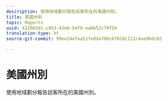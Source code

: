 ```yaml
---
description: 使用地域劃分報告訪客所在的美國州別。
title: 美國州別
topic: Reports
uuid: 422083d1-c9b3-42e6-b4f6-ea6b52c79f56
translation-type: ht
source-git-commit: 99ee24efaa517e8da700c67818c111c4aa90dc02

---
```



# 美國州別

使用地域劃分報告訪客所在的美國州別。

